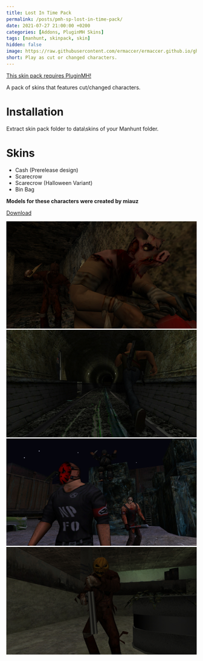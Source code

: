 ```yaml
---
title: Lost In Time Pack
permalink: /posts/pmh-sp-lost-in-time-pack/
date: 2021-07-27 21:00:00 +0200
categories: [Addons, PluginMH Skins]
tags: [manhunt, skinpack, skin]   
hidden: false
image: https://raw.githubusercontent.com/ermaccer/ermaccer.github.io/gh-pages/assets/pmhsp/lostintime/4.jpg
short: Play as cut or changed characters.
---
```


[This skin pack requires PluginMH!](https://ermaccer.github.io/posts/pluginmh/)

A pack of skins that features cut/changed characters.

# Installation
Extract skin pack folder to data\skins of your Manhunt folder.

# Skins
- Cash (Prerelease design)
- Scarecrow
- Scarecrow (Halloween Variant)
- Bin Bag


**Models for these characters were created by miauz**

[Download](https://drive.google.com/file/d/1N7PD1k9fyLlKCD7sHKct4rq3kJjwgQE2/view?usp=sharing)


![Preview](https://raw.githubusercontent.com/ermaccer/ermaccer.github.io/gh-pages/assets/pmhsp/lostintime/1.jpg)
![Preview](https://raw.githubusercontent.com/ermaccer/ermaccer.github.io/gh-pages/assets/pmhsp/lostintime/2.jpg)
![Preview](https://raw.githubusercontent.com/ermaccer/ermaccer.github.io/gh-pages/assets/pmhsp/lostintime/3.jpg)
![Preview](https://raw.githubusercontent.com/ermaccer/ermaccer.github.io/gh-pages/assets/pmhsp/lostintime/4.jpg)



